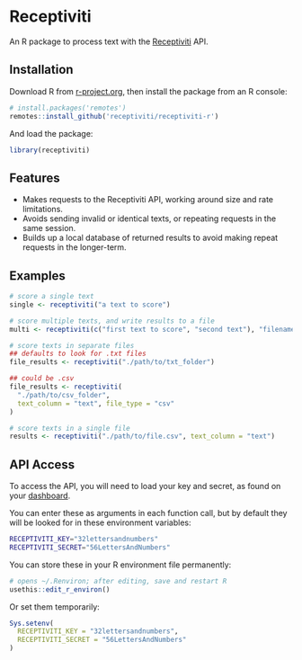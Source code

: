 # Receptiviti
An R package to process text with the [Receptiviti](https://www.receptiviti.com) API.

## Installation
Download R from [r-project.org](https://www.r-project.org), then install the package from an R console:

```R
# install.packages('remotes')
remotes::install_github('receptiviti/receptiviti-r')
```

And load the package:
```R
library(receptiviti)
```

## Features

- Makes requests to the Receptiviti API, working around size and rate limitations.
- Avoids sending invalid or identical texts, or repeating requests in the same session.
- Builds up a local database of returned results to avoid making repeat requests in the longer-term.

## Examples

```R
# score a single text
single <- receptiviti("a text to score")

# score multiple texts, and write results to a file
multi <- receptiviti(c("first text to score", "second text"), "filename.csv")

# score texts in separate files
## defaults to look for .txt files
file_results <- receptiviti("./path/to/txt_folder")

## could be .csv
file_results <- receptiviti(
  "./path/to/csv_folder",
  text_column = "text", file_type = "csv"
)

# score texts in a single file
results <- receptiviti("./path/to/file.csv", text_column = "text")
```

## API Access
To access the API, you will need to load your key and secret, as found on your [dashboard](https://dashboard.receptiviti.com).

You can enter these as arguments in each function call, but by default they will be looked for in these environment variables:
```sh
RECEPTIVITI_KEY="32lettersandnumbers"
RECEPTIVITI_SECRET="56LettersAndNumbers"
```

You can store these in your R environment file permanently:
```R
# opens ~/.Renviron; after editing, save and restart R
usethis::edit_r_environ()
```

Or set them temporarily:
```R
Sys.setenv(
  RECEPTIVITI_KEY = "32lettersandnumbers",
  RECEPTIVITI_SECRET = "56LettersAndNumbers"
)
```
